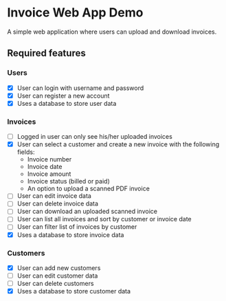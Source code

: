 # Invoice Web App Demo
A simple web application where users can upload and download invoices.

## Required features

### Users
- [x] User can login with username and password
- [x] User can register a new account
- [x] Uses a database to store user data

### Invoices
- [ ] Logged in user can only see his/her uploaded invoices
- [x] User can select a customer and create a new invoice with the following fields:
    * Invoice number
    * Invoice date
    * Invoice amount
    * Invoice status (billed or paid)
    * An option to upload a scanned PDF invoice
- [ ] User can edit invoice data
- [ ] User can delete invoice data
- [ ] User can download an uploaded scanned invoice
- [ ] User can list all invoices and sort by customer or invoice date
- [ ] User can filter list of invoices by customer
- [x] Uses a database to store invoice data

### Customers
- [x] User can add new customers
- [ ] User can edit customer data
- [ ] User can delete customers
- [x] Uses a database to store customer data
